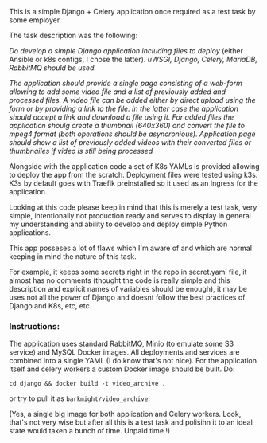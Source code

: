 This is a simple Django + Celery application once required as a test task by some employer. 

The task description was the following:

*Do develop a simple Django application including files to deploy*
(either Ansible or k8s configs, I chose the latter).
*uWSGI, Django, Celery, MariaDB, RabbitMQ should be used.*

*The application should provide a single page consisting of a web-form allowing to add some video file and a list of previously added and processed files.*
*A video file can be added either by direct upload using the form or by providing a link to the file. In the latter case the application should accept a link and download a file using it. For added files the application shoulg create a thumbnail (640x360) and convert the file to mpeg4 format (both operations should be asyncronious). Application page should show a list of previously added videos with their converted files or thumbnailes if video is still being processed*

Alongside with the application code a set of K8s YAMLs is provided allowing to deploy the app from the scratch. Deployment files were tested using k3s. K3s by default goes with Traefik preinstalled so it used as an Ingress for the application.

Looking at this code please keep in mind that this is merely a test task, very simple, intentionally not production ready and serves to display in general my understanding and ability to develop and deploy simple Python applications. 

This app posseses a lot of flaws which I'm aware of and which are normal keeping in mind the nature of this task.

For example, it keeps some secrets right in the repo in secret.yaml file, it almost has no comments (thought the code is really simple and this description and explicit names of variables should be enough), it may be uses not all the power of  Django and doesnt follow the best practices of Django and K8s, etc, etc.

### Instructions:

The application uses standard RabbitMQ, Minio (to emulate some S3 service) and MySQL Docker images. All deployments and services are combined into a single YAML (I do know that's not nice). For the application itself and celery workers a custom Docker image should be built. Do:

```cd django && docker build -t video_archive .```

or try to pull it as `barkmight/video_archive`.

(Yes, a single big image for both application and Celery workers. Look, that's not very wise but after all this is a test task and polisihn it to an ideal state would taken a bunch of time. Unpaid time !)
